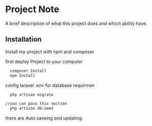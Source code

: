 
# Project Note

A brief description of what this project does and which ability have.




## Installation

Install my-project with npm and composer


first deploy Project to your computer
```bash
  composer Install
  npm Install
```
config laravel .env for database requirmen

```bash
  php artisan migrate

//you can pass this section
  php artisan db:seed
````

there are Auto saveing and updating.





